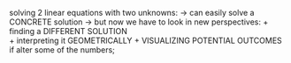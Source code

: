solving 2 linear equations with two unknowns:
-> can easily solve a CONCRETE solution
-> but now we have to look in new perspectives:
    + finding a DIFFERENT SOLUTION  
    + interpreting it GEOMETRICALLY
    + VISUALIZING POTENTIAL OUTCOMES if alter some of the numbers;
